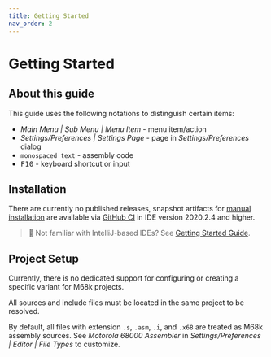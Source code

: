 ```yaml
---
title: Getting Started
nav_order: 2
---
```


# Getting Started

## About this guide
     
This guide uses the following notations to distinguish certain items:

- *Main Menu \| Sub Menu \| Menu Item* - menu item/action
- *Settings/Preferences \| Settings Page* - page in _Settings/Preferences_ dialog
- `monospaced text` - assembly code
- <kbd>F10</kbd> - keyboard shortcut or input

## Installation

There are currently no published releases, snapshot artifacts for [manual installation](https://www.jetbrains.com/help/idea/plugins-settings.html) are available via [GitHub CI](https://github.com/YannCebron/m68kplugin/actions?query=workflow%3A%22Build+%26+Test%22) in IDE version 2020.2.4 and higher.              

> 🧐 Not familiar with IntelliJ-based IDEs? See [Getting Started Guide](https://www.jetbrains.com/help/idea/getting-started.html).
               
## Project Setup

Currently, there is no dedicated support for configuring or creating a specific variant for M68k projects.

All sources and include files must be located in the same project to be resolved.

By default, all files with extension `.s`, `.asm`, `.i`, and `.x68` are treated as M68k assembly sources. See *Motorola 68000 Assembler* in *Settings/Preferences \| Editor \| File Types* to customize. 